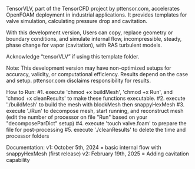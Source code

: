 TensorVLV, part of the TensorCFD project by pttensor.com, accelerates OpenFOAM deployment in industrial applications. It provides templates for valve simulation, calculating pressure drop and cavitation. 

With this development version, Users can copy, replace geometry or boundary conditions, and simulate internal flow, incompressible, steady, phase change for vapor (cavitation), with RAS turbulent models.

Acknowledge “tensorVLV” if using this template folder.

Note: This development version may have non-optimized setups for accuracy, validity, or computational efficiency. Results depend on the case and setup. pttensor.com disclaims responsibility for results.

How to Run:
#1. execute 'chmod +x buildMesh', 'chmod +x Run', and 'chmod +x cleanResults' to make these functions executable.
#2. execute './buildMesh' to build the mesh with blockMesh then snappyHexMesh
#3. execute './Run' to decompose mesh, start running, and reconstruct mesh (edit the number of processor on file "Run" based on your "decomposeParDict" setup)
#4. execute 'touch valve.foam' to prepare the file for post-processing
#5. execute './cleanResults' to delete the time and processor folders

Documentation:
v1: October 5th, 2024 = basic internal flow with snappyHexMesh (first release)
v2: February 19th, 2025 = Adding cavitation capability

